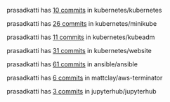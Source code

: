 <head>
<title>Prasad Katti - Open Source Contributions</title>
<meta property="og:title" content="prasadkatti - oss contributions" />
<meta property="og:type" content="website" />
<meta property="og:url" content="https://prasadkatti.github.io/" />
<meta property="og:image" content="icons8-laptop-64.png" />
</head>


prasadkatti has [10 commits](./kubernetes-kubernetes.md) in kubernetes/kubernetes

prasadkatti has [26 commits](./kubernetes-minikube.md) in kubernetes/minikube

prasadkatti has [11 commits](./kubernetes-kubeadm.md) in kubernetes/kubeadm

prasadkatti has [31 commits](./kubernetes-website.md) in kubernetes/website

prasadkatti has [61 commits](./ansible-ansible.md) in ansible/ansible

prasadkatti has [6 commits](./mattclay-aws-terminator.md) in mattclay/aws-terminator

prasadkatti has [3 commits](./jupyterhub-jupyterhub.md) in jupyterhub/jupyterhub
